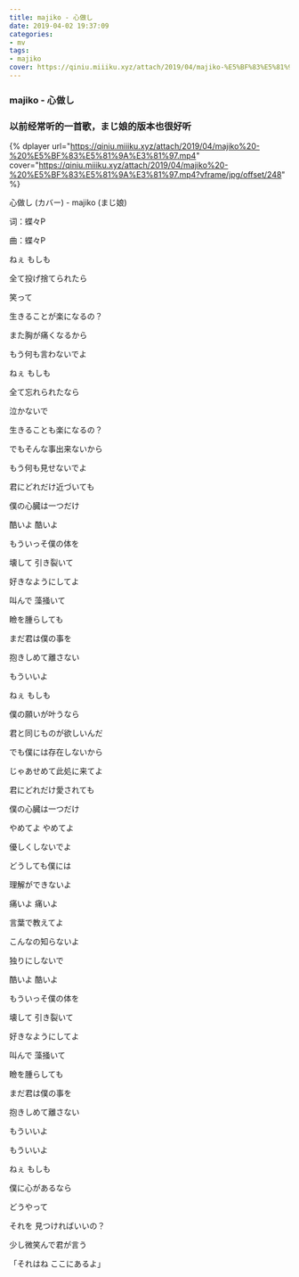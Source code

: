 ```yaml
---
title: majiko - 心做し
date: 2019-04-02 19:37:09
categories:
- mv
tags:
- majiko
cover: https://qiniu.miiiku.xyz/attach/2019/04/majiko-%E5%BF%83%E5%81%9A%E3%81%97.jpg
---
```


### majiko - 心做し

### 以前经常听的一首歌，まじ娘的版本也很好听

{% dplayer url="https://qiniu.miiiku.xyz/attach/2019/04/majiko%20-%20%E5%BF%83%E5%81%9A%E3%81%97.mp4" cover="https://qiniu.miiiku.xyz/attach/2019/04/majiko%20-%20%E5%BF%83%E5%81%9A%E3%81%97.mp4?vframe/jpg/offset/248" %}


心做し (カバー) - majiko (まじ娘)

词：蝶々P

曲：蝶々P

ねぇ もしも

全て投げ捨てられたら

笑って

生きることが楽になるの？

また胸が痛くなるから

もう何も言わないでよ

ねぇ もしも

全て忘れられたなら

泣かないで

生きることも楽になるの？

でもそんな事出来ないから

もう何も見せないでよ

君にどれだけ近づいても

僕の心臓は一つだけ

酷いよ 酷いよ

もういっそ僕の体を

壊して 引き裂いて

好きなようにしてよ

叫んで 藻掻いて

瞼を腫らしても

まだ君は僕の事を

抱きしめて離さない

もういいよ

ねぇ もしも

僕の願いが叶うなら

君と同じものが欲しいんだ

でも僕には存在しないから

じゃあせめて此処に来てよ

君にどれだけ愛されても

僕の心臓は一つだけ

やめてよ やめてよ

優しくしないでよ

どうしても僕には

理解ができないよ

痛いよ 痛いよ

言葉で教えてよ

こんなの知らないよ

独りにしないで

酷いよ 酷いよ

もういっそ僕の体を

壊して 引き裂いて

好きなようにしてよ

叫んで 藻掻いて

瞼を腫らしても

まだ君は僕の事を

抱きしめて離さない

もういいよ

もういいよ

ねぇ もしも

僕に心があるなら

どうやって

それを 見つければいいの？

少し微笑んで君が言う

「それはね ここにあるよ」
